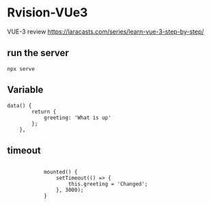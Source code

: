 # Rvision-VUe3

VUE-3 review https://laracasts.com/series/learn-vue-3-step-by-step/

## run the server 
```
npx serve
```

## Variable

```
data() {
        return {
            greeting: 'What is up'
        };
    },
```

## timeout

```

            mounted() {
                setTimeout(() => {
                    this.greeting = 'Changed';
                }, 3000);
            }
```